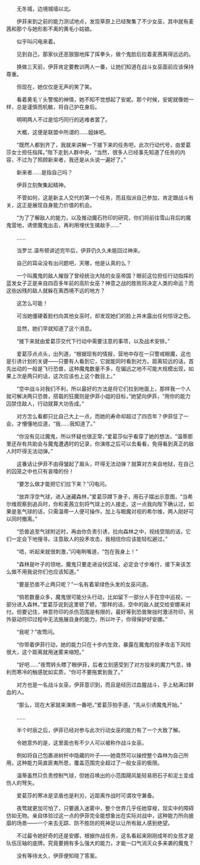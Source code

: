 　　无冬城，边境城墙以北。

　　伊菲来到之前的能力测试地点，发现草原上已经聚集了不少女巫，其中就有麦茜和那个与她形影不离的黄毛小姑娘。

　　似乎叫闪电来着。

　　见到自己，那家伙还恶狠狠地挥了挥拳头，做个鬼脸后拉着麦茜离得远远的。

　　换做三天前，伊菲肯定要教训两人一番，让她们知道在战斗女巫面前应该保持尊重。

　　但现在，她仅仅是无声的笑了笑。

　　看着黄毛丫头警惕的神情，她不知不觉想起了安妮。那个时候，安妮就像她一样，总是谨慎而机敏，将自己护在身后。

　　明明两人不过是恰巧同行的逃难者罢了。

　　大概，这便是联盟中所谓的……姐妹吧。

　　“既然人都到齐了，我就来讲解一下接下来的任务吧，此次行动代号，由爱葛莎女士担任指挥。”陛下走到人群中央，“当然，很多人已经事先知道了任务的内容，不过为了照顾新来者，我还是从头说一遍好了。”

　　新来者……是指自己吗？

　　伊菲立刻聚集起精神。

　　不管如何，这是新主人交代的第一个任务，而且指派自己参加，肯定跟战斗有关，这正是展现自身能力价值的机会。

　　“为了了解敌人的能力，以及推动魔石符印的研究，你们将前往雪山背后的魔鬼营地，诱使魔鬼出击，再利用埋伏生擒敌手……”

　　……

　　当罗兰.温布顿讲述完毕后，伊菲仍久久未能回过神来。

　　自己的耳朵没有出问题吧，天哪，他是认真的么？

　　一个叫魔鬼的敌人摧毁了曾经统治大陆的女巫帝国？眼前这位担任行动指挥的蓝发女子正是来自四百多年前的高阶女巫？神意之战的胜败将决定人类的命运？而这些凶残的敌人就躲在离西境不远的地方？

　　这怎么可能！

　　可当她僵硬着脸扫向其他女巫时，却发现她们的脸上并未露出任何惊讶之色。

　　显然，她们早就知道了这个消息。

　　“接下来就由爱葛莎交代下行动中需要注意的事项，以及战术安排。”

　　爱葛莎点点头，出列道，“根据现有的情报，营地中存在一只警戒眼魔，这也是引诱计划的关键——只要有人看到它，它就能同时看到对方。距离较远的话，首先出动的一般是飞行恐兽，这种魔鬼数量不多，在偏远之地不可能大规模出现，如果上次是两只的话，这次应该也上这个数目上。”

　　“空中战斗对我们不利，所以最好的方法是将它们拉到地面上，那样我一个人就可解决两只恐兽，搭载的狂魔则是伊菲小姐的目标，”她望向伊菲，“用你的能力囚禁住敌人，行动就算大功告成。”

　　对方怎么看都只比自己大上一点，而她的寿命却超过了四百年？伊菲怔了一会，才懵懂地应道，“我……我知道了。”

　　“你没有见过魔鬼，所以怀疑也很正常，”爱葛莎似乎看穿了她的想法，“温蒂那里还存有共助会与魔鬼遭遇时的记录，你演练之后可以去看看，免得看到真正的敌人时吓得无法动弹。”

　　这番话让伊菲不由得皱起了眉头，吓得无法动弹？就算对方来自地狱，在自己的囚笼之中也只有哀嚎的份！

　　“要怎么做才能把它们拉下来？”闪电问。

　　“放弃浮空气球，进入迷藏森林，”爱葛莎蹲下身子，用石子摆出示意图，“当希尔维观察到追兵时，你和麦茜立刻将气球上的人接走。这一点我向陛下确认过，如果是氢气球的话，只需温蒂一人便可操作，加上与眼魔对视的希尔维，两人刚好可以同时撤离。”

　　“恐兽追至气球附近时，再由你负责引诱，拉向森林之中，视线受阻的话，它们一定会下地搜寻。注意敌人的投矛攻击，我相信你应该能轻松避过。”

　　“唔，听起来就很刺激，”闪电咧嘴道，“包在我身上！”

　　“森林是叶子的领地，魔鬼只要走进设伏区域，必定会寸步难行，接下来该怎么做不用我说你们也应该知道。”

　　“要是恐兽不止两只呢？”一名有着翠绿色头发的女巫问道。

　　“倘若数量众多，魔鬼很可能分头行动，比如留下一部分人手在空中巡视，一部分进入森林。”爱葛莎说到这里顿了顿，“那样的话，空中的敌人就交给安娜来对付。但要记住，神意符印的杀伤范围是有限的，最好等到恐兽聚拢时激活符印，另外驱动符印过程中无法施展自身的能力，所以叶子，你得保护好安娜。”

　　“我呢？”夜莺问。

　　“你带着伊菲行动，她的能力只在十步内生效，暴露在魔鬼的投矛攻击下风险很大，这个距离就用迷雾来缩短。”

　　“好吧……”夜莺转头瞟了眼伊菲，后者立刻感受到了对方投来的魔力气息，锋利而寒冷的触感犹如实质，“你可不要拖累到我了。”

　　对方也是一名战斗女巫，伊菲意识到，而且是经历过血腥战斗，手上粘满过鲜血的人。

　　“那么，现在大家就来演练一番吧，”爱葛莎拍手道，“先从引诱魔鬼开始。”

　　……

　　半个时辰之后，伊菲已经对参与此次行动女巫的能力有了一个大致了解。

　　令她意外的是，这里面也有不少人可以被称作战斗女巫。

　　例如将自己包裹进树杆中隐藏的叶子——她竟然可以操控整个森林为自己所用，这种能力简直匪夷所思，覆盖范围完全超过了一般女巫的极限。

　　温蒂虽然只负责控制气球，但她召唤出的小范围飓风能轻易把石子和泥土变成伤人的弩矢。

　　爱葛莎的寒冰是坚盾也是利刃，近距离作战时可谓攻守兼备。

　　夜莺就更加可怕了，只要遁入迷雾中，整个世界几乎任她穿梭，现实中的障碍仿如无物。亲自体验过这一点的伊菲完全能想象出在实际对战中，这种能力所向披靡的场景——一个来去无踪、防不胜防的死神足以让所有敌人感到绝望。

　　不过最令她好奇的还是安娜，根据作战任务，这名看起来刚刚成年的女孩才是队伍压轴的底牌。究竟要拥有多么强大的能力，才能一口气消灭众多来袭的魔鬼？

　　没有等待太久，伊菲便知晓了答案。
